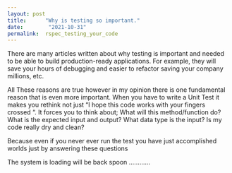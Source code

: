 ```yaml
---
layout: post
title:      "Why is testing so important."
date:        "2021-10-31" 
permalink:  rspec_testing_your_code
---
```




There are many articles written about why testing is important and needed to be able to build production-ready applications. For example, they will save your hours of debugging and easier to refactor saving your company millions, etc.

All These reasons are true however in my opinion there is one fundamental reason that is even more important. When you have to write a Unit Test it makes you rethink not just “I hope this code works with your fingers crossed “. It forces you to think about; What will this method/function do? What is the expected input and output? What data type is the input? Is my code really dry and clean? 
<blockquote class="imgur-embed-pub" lang="en" data-id="a/YaxweYp" data-context="false" ><a href="//imgur.com/a/YaxweYp"></a></blockquote><script async src="//s.imgur.com/min/embed.js" charset="utf-8"></script>


Because even if you never ever run the test you have just accomplished worlds just by answering these questions



The system is loading will be back spoon ………...

